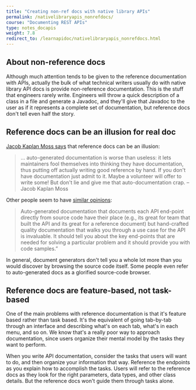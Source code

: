 ```yaml
---
title: "Creating non-ref docs with native library APIs"
permalink: /nativelibraryapis_nonrefdocs/
course: "Documenting REST APIs"
type: notes_docapis
weight: 7.8
redirect_to: /learnapidoc/nativelibraryapis_nonrefdocs.html
---
```


## About non-reference docs

Although much attention tends to be given to the reference documentation with APIs, actually the bulk of what technical writers usually do with native library API docs is provide non-reference documentation. This is the stuff that engineers rarely write. Engineers will throw a quick description of a class in a file and generate a Javadoc, and they'll give that Javadoc to the user as if it represents a complete set of documentation, but reference docs don't tell even half the story.

## Reference docs can be an illusion for real doc

[Jacob Kaplan Moss says](http://jacobian.org/writing/what-to-write/) that reference docs can be an illusion:

>… auto-generated documentation is worse than useless: it lets maintainers fool themselves into thinking they have documentation, thus putting off actually writing good reference by hand. If you don't have documentation just admit to it. Maybe a volunteer will offer to write some! But don't lie and give me that auto-documentation crap. – Jacob Kaplan Moss

Other people seem to have [similar opinions](https://communities.cisco.com/community/developer/blog/2014/09/03/introducing-devnet-slate):

>Auto-generated documentation that documents each API end-point directly from source code have their place (e.g., its great for team that built the API and its great for a reference document) but hand-crafted quality documentation that walks you through a use case for the API is invaluable.  It should tell you about the key end-points that are needed for solving a particular problem and it should provide you with code samples.”

In general, document generators don't tell you a whole lot more than you would discover by browsing the source code itself. Some people even refer to auto-generated docs as a glorified source-code browser.

## Reference docs are feature-based, not task-based
One of the main problems with reference documentation is that it's feature based rather than task based. It's the equivalent of going tab-by-tab through an interface and describing what's on each tab, what's in each menu, and so on. We know that's a really poor way to approach documentation, since users organize their mental model by the tasks they want to perform.

When you write API documentation, consider the tasks that users will want to do, and then organize your information that way. Reference the endpoints as you explain how to accomplish the tasks. Users will refer to the reference docs as they look for the right parameters, data types, and other class details. But the reference docs won't guide them through tasks alone.
